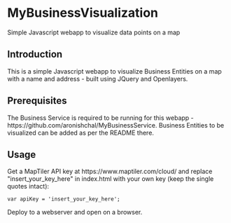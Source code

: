 # MyBusinessVisualization
Simple Javascript webapp to visualize data points on a map 

<h2>Introduction</h2>
This is a simple Javascript webapp to visualize Business Entities on a map with a name and address - built using JQuery and Openlayers.

<h2>Prerequisites</h2>
The Business Service is required to be running for this webapp - https://github.com/aronishchal/MyBusinessService. Business Entities to be visualized can be added as per the README there.

<h2>Usage</h2>
Get a MapTiler API key at https://www.maptiler.com/cloud/ and replace "insert_your_key_here" in index.html with your own key (keep the single quotes intact):<br>

`var apiKey = 'insert_your_key_here';`

Deploy to a webserver and open on a browser.
